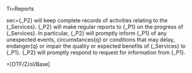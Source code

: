 Ti=Reports

sec={_P2} will keep complete records of activities relating to the {_Services}.  {_P2} will make regular reports to {_P1} on the progress of {_Services}.  In particular, {_P2} will promptly inform {_P1} of any unexpected events, circumstances{q} or conditions that may delay, endanger{q} or impair the quality or expected benefits of {_Services} to {_P1}.  {_P2} will promptly respond to request for information from {_P1}.

=[OTF/Z/ol/Base]
